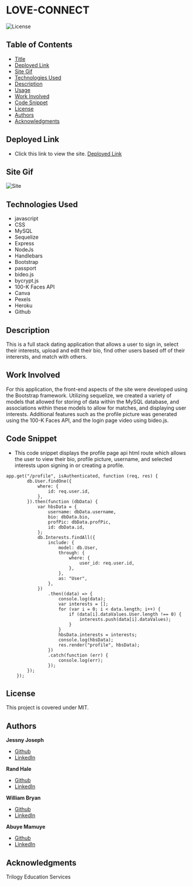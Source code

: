# LOVE-CONNECT

![License](https://img.shields.io/badge/license-MIT-181717?style=for-the-badge) 

## Table of Contents
* [Title](#title)
* [Deployed Link](#deployed-link)
* [Site Gif](#site-gif)
* [Technologies Used](#technologies-used)
* [Description](#description)
* [Usage](#usage)
* [Work Involved](#work-involved)
* [Code Snippet](#code-snippet)
* [License](#license)
* [Authors](#authors)
* [Acknowledgments](#acknowledgments)

## Deployed Link
* Click this link to view the site.
[Deployed Link](https://loveconnect14.herokuapp.com/)

## Site Gif
![Site](public/assets/images/love-connect.gif)

## Technologies Used
* javascript
* CSS
* MySQL
* Sequelize
* Express
* NodeJs
* Handlebars
* Bootstrap
* passport
* bideo.js
* bycrypt.js
* 100-K Faces API
* Canva
* Pexels
* Heroku
* Github

## Description
This is a full stack dating application that allows a user to sign in, select their interests, upload and edit their bio, find other users based off of their interersts, and match with others. 

## Work Involved
For this application, the front-end aspects of the site were developed using the Bootstrap framework. Utilizing sequelize, we created a variety of models that allowed for storing of data within the MySQL database, and associations within these models to allow for matches, and displaying user interests. Additional features such as the profile picture was generated using the 100-K Faces API, and the login page video using bideo.js.


## Code Snippet
* This code snippet displays the profile page api html route which allows the user to view their bio, profile picture, username, and selected interests upon signing in or creating a profile.
```
app.get("/profile", isAuthenticated, function (req, res) {
        db.User.findOne({
            where: {
                id: req.user.id,
            },
        }).then(function (dbData) {
            var hbsData = {
                username: dbData.username,
                bio: dbData.bio,
                profPic: dbData.profPic,
                id: dbData.id,
            };
            db.Interests.findAll({
                include: {
                    model: db.User,
                    through: {
                        where: {
                            user_id: req.user.id,
                        },
                    },
                    as: "User",
                },
            })
                .then((data) => {
                    console.log(data);
                    var interests = [];
                    for (var i = 0; i < data.length; i++) {
                        if (data[i].dataValues.User.length !== 0) {
                            interests.push(data[i].dataValues);
                        }
                    }
                    hbsData.interests = interests;
                    console.log(hbsData);
                    res.render("profile", hbsData);
                })
                .catch(function (err) {
                    console.log(err);
                });
        });
    });
```

## License
This project is covered under MIT.

## Authors

**Jessny Joseph** 
* [Github](https://github.com/jessnyj)
* [LinkedIn](https://www.linkedin.com/in/jessny-joseph-361515201)

**Rand Hale**
* [Github](https://github.com/prophetrand)
* [LinkedIn](https://www.linkedin.com/in/rand-hale-83ba389b/)

**William Bryan**
* [Github](https://github.com/WeiLiBryan)
* [LinkedIn](https://www.linkedin.com/in/william-bryan-72730019a/)

**Abuye Mamuye**
* [Github](https://github.com/AbuyeM1)
* [LinkedIn](https://www.linkedin.com/in/abuye-mamuye-5a49921b0/)

## Acknowledgments
Trilogy Education Services

